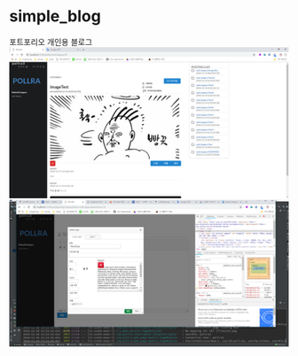 # simple_blog
포트포리오
개인용 블로그
![게시글 페이지](KakaoTalk_20190809_224903865_02.png)
![글 작성 페이지-이미지 업로드](KakaoTalk_20190809_224903865_01.png)
